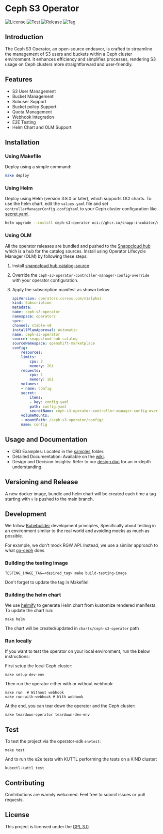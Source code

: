 # Ceph S3 Operator

![License](https://img.shields.io/github/license/snapp-incubator/ceph-s3-operator)
![Test](https://github.com/snapp-incubator/ceph-s3-operator/actions/workflows/checks.yaml/badge.svg?branch=main)
![Release](https://github.com/snapp-incubator/ceph-s3-operator/actions/workflows/build-release.yaml/badge.svg)
![Tag](https://img.shields.io/github/v/tag/snapp-incubator/ceph-s3-operator?&logo=git)

## Introduction

The Ceph S3 Operator, an open-source endeavor, is crafted to streamline the management of S3 users and buckets within a Ceph cluster environment. It enhances efficiency and simplifies processes, rendering S3 usage on Ceph clusters more straightforward and user-friendly.

## Features

- S3 User Management
- Bucket Management
- Subuser Support
- Bucket policy Support
- Quota Management
- Webhook Integration
- E2E Testing
- Helm Chart and OLM Support

## Installation

### Using Makefile

Deploy using a simple command:

```bash
make deploy
```

### Using Helm

Deploy using Helm (version 3.8.0 or later), which supports OCI charts. To use the helm chart, edit the `values.yaml` file and set `controllerManagerConfig.configYaml` to your Ceph cluster configuration like [secret.yaml](config/manager/secret.yaml).

```bash
helm upgrade --install ceph-s3-operator oci://ghcr.io/snapp-incubator/ceph-s3-operator/helm-charts/ceph-s3-operator --version v0.3.6
```

### Using OLM

All the operator releases are bundled and pushed to the [Snappcloud hub](https://github.com/snapp-incubator/snappcloud-hub) which is a hub for the catalog sources. Install using Operator Lifecycle Manager (OLM) by following these steps:

1. Install [snappcloud hub catalog-source](https://github.com/snapp-incubator/snappcloud-hub/blob/main/catalog-source.yml)

2. Override the `ceph-s3-operator-controller-manager-config-override` with your operator configuration.
3. Apply the subscription manifest as shown below:

    ```yaml
    apiVersion: operators.coreos.com/v1alpha1
    kind: Subscription
    metadata:
    name: ceph-s3-operator
    namespace: operators
    spec:
    channel: stable-v0
    installPlanApproval: Automatic
    name: ceph-s3-operator
    source: snappcloud-hub-catalog
    sourceNamespace: openshift-marketplace
    config:
        resources:
        limits:
            cpu: 2
            memory: 2Gi
        requests:
            cpu: 1
            memory: 1Gi
        volumes:
        - name: config
        secret:
            items:
            - key: config.yaml
            path: config.yaml
            secretName: ceph-s3-operator-controller-manager-config-override
        volumeMounts:
        - mountPath: /ceph-s3-operator/config/
        name: config
    ```

## Usage and Documentation

- CRD Examples: Located in the [samples](config/samples) folder.
- Detailed Documentation: Available on the [wiki](https://github.com/snapp-incubator/ceph-s3-operator/wiki).
- Design and Decision Insights: Refer to our [design doc](docs/DESIGN.md) for an in-depth understanding.

## Versioning and Release

A new docker image, bundle and helm chart will be created each time a tag starting with `v` is pushed to the main branch.

## Development

We follow [Kubebuilder](https://github.com/kubernetes-sigs/kubebuilder/blob/master/DESIGN.md#development) development principles, Specifically about testing in an environment similar to the real world and avoiding mocks as much as
possible.

For example, we don't mock RGW API. Instead, we use a similar approach to
what [go-ceph](https://github.com/ceph/go-ceph/) does.

### Building the testing image

```shell
TESTING_IMAGE_TAG=<desired_tag> make build-testing-image
```

Don't forget to update the tag in Makefile!

### Building the helm chart

We use [helmify](https://github.com/arttor/helmify) to generate Helm chart from kustomize rendered manifests. To update
the chart run:

```shell
make helm
```

The chart will be created/updated in `charts/ceph-s3-operator` path

### Run locally

If you want to test the operator on your local environment, run the below instructions:

First setup the local Ceph cluster:

```shell
make setup-dev-env
```

Then run the operator either with or without webhook:

```shell
make run  # Without webhook
make run-with-webhook # With webhook
```

At the end, you can tear down the operator and the Ceph cluster:

```shell
make teardown-operator teardown-dev-env
```

## Test

To test the project via the operator-sdk `envtest`:

```shell
make test
```

And to run the e2e tests with KUTTL performing the tests on a KIND cluster:

```shell
kubectl-kuttl test
```

## Contributing

Contributions are warmly welcomed. Feel free to submit issues or pull requests.

## License

This project is licensed under the [GPL 3.0](https://github.com/snapp-incubator/ceph-s3-operator/blob/main/LICENSE).
